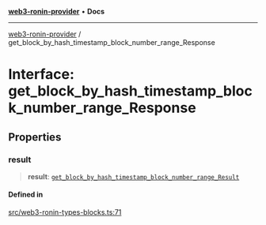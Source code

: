 [**web3-ronin-provider**](../README.md) • **Docs**

***

[web3-ronin-provider](../globals.md) / get\_block\_by\_hash\_timestamp\_block\_number\_range\_Response

# Interface: get\_block\_by\_hash\_timestamp\_block\_number\_range\_Response

## Properties

### result

> **result**: [`get_block_by_hash_timestamp_block_number_range_Result`](get_block_by_hash_timestamp_block_number_range_Result.md)

#### Defined in

[src/web3-ronin-types-blocks.ts:71](https://github.com/chuacw/web3-ronin-provider/blob/8567186df7b9f3f4227fb3bd272cc98d63a4d447/src/web3-ronin-types-blocks.ts#L71)
